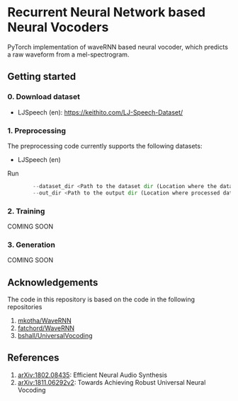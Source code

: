 # Recurrent Neural Network based Neural Vocoders

PyTorch implementation of waveRNN based neural vocoder, which predicts a raw waveform from a mel-spectrogram. 

## Getting started
### 0. Download dataset

- LJSpeech (en): https://keithito.com/LJ-Speech-Dataset/

### 1. Preprocessing
The preprocessing code currently supports the following datasets:
- LJSpeech (en)

Run
```python preprocess.py \
        --dataset_dir <Path to the dataset dir (Location where the dataset is downloaded)>  \
        --out_dir <Path to the output dir (Location where processed dataset will be written)>
```

### 2. Training

COMING SOON
### 3. Generation

COMING SOON

## Acknowledgements

The code in this repository is based on the code in the following repositories
1. [mkotha/WaveRNN](https://github.com/mkotha/WaveRNN)
2. [fatchord/WaveRNN](https://github.com/fatchord/WaveRNN)
3. [bshall/UniversalVocoding](https://github.com/bshall/UniversalVocoding)

## References

1. [arXiv:1802.08435](https://arxiv.org/pdf/1802.08435.pdf): Efficient Neural Audio Synthesis
2. [arXiv:1811.06292v2](https://arxiv.org/pdf/1811.06292.pdf): Towards Achieving Robust Universal Neural Vocoding
